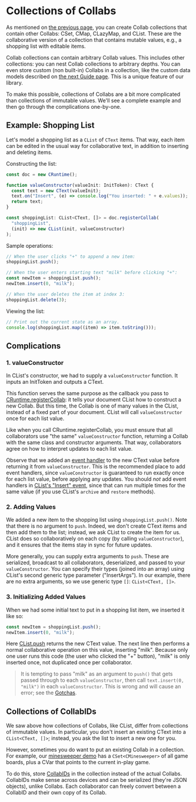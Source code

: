 # Collections of Collabs

As mentioned on [the previous page](./built_in_collabs.html#immutable-vs-mutable-values), you can create Collab collections that contain other Collabs: CSet, CMap, CLazyMap, and CList. These are the collaborative version of a collection that contains mutable values, e.g., a shopping list with editable items.

Collab collections can contain arbitrary Collab values. This includes other collections: you can nest Collab collections to arbitrary depths. You can even store custom (non built-in) Collabs in a collection, like the custom data models described on [the next Guide page](./data_modeling.html). This is a unique feature of our library.

To make this possible, collections of Collabs are a bit more complicated than collections of immutable values. We'll see a complete example and then go through the complications one-by-one.

## Example: Shopping List

Let's model a shopping list as a `CList` of `CText` items. That way, each item can be edited in the usual way for collaborative text, in addition to inserting and deleting items.

Constructing the list:

```ts
const doc = new CRuntime();

function valueConstructor(valueInit: InitToken): CText {
  const text = new CText(valueInit);
  text.on("Insert", (e) => console.log("You inserted: " + e.values));
  return text;
}

const shoppingList: CList<CText, []> = doc.registerCollab(
  "shoppingList",
  (init) => new CList(init, valueConstructor)
);
```

Sample operations:

```ts
// When the user clicks "+" to append a new item:
shoppingList.push();

// When the user enters starting text "milk" before clicking "+":
const newItem = shoppingList.push();
newItem.insert(0, "milk");

// When the user deletes the item at index 3:
shoppingList.delete(3);
```

Viewing the list:

```ts
// Print out the current state as an array.
console.log(shoppingList.map((item) => item.toString()));
```

## Complications

### 1. valueConstructor

In CList's constructor, we had to supply a `valueConstructor` function. It inputs an InitToken and outputs a CText.

This function serves the same purpose as the callback you pass to [CRuntime.registerCollab](./documents.html#using-cruntime): it tells your document CList how to construct a new Collab. But this time, the Collab is one of many values in the CList, instead of a fixed part of your document. CList will call `valueConstructor` once for each list value.

Like when you call CRuntime.registerCollab, you must ensure that all collaborators use "the same" `valueConstructor` function, returning a Collab with the same class and constructor arguments. That way, collaborators agree on how to interpret updates to each list value.

Observe that we added an [event handler](./handling_changes.html#collab-events) to the new CText value before returning it from `valueConstructor`. This is the recommended place to add event handlers, since `valueConstructor` is guaranteed to run exactly once for each list value, before applying any updates. You should _not_ add event handlers in [CList's "Insert" event](TODO), since that can run multiple times for the same value (if you use CList's `archive` and `restore` methods).

### 2. Adding Values

We added a new item to the shopping list using `shoppingList.push()`. Note that there is no argument to `push`. Indeed, we don't create CText items and then add them to the list; instead, we ask CList to create the item for us. CList does so collaboratively on each copy (by calling `valueConstructor`), and it ensures that the items stay in sync for future updates.

More generally, you can supply extra arguments to `push`. These are serialized, broadcast to all collaborators, deserialized, and passed to your `valueConstructor`. You can specify their types (joined into an array) using CList's second generic type parameter ("InsertArgs"). In our example, there are no extra arguments, so we use generic type `[]`: `CList<CText, []>`.

### 3. Initializing Added Values

When we had some initial text to put in a shopping list item, we inserted it like so:

```ts
const newItem = shoppingList.push();
newItem.insert(0, "milk");
```

Here [CList.push](TODO) returns the new CText value. The next line then performs a normal collaborative operation on this value, inserting "milk". Because only one user runs this code (the user who clicked the "+" button), "milk" is only inserted once, not duplicated once per collaborator.

> It is tempting to pass "milk" as an argument to `push()` that gets passed through to each `valueConstructor`, then call `text.insert(0, "milk")` in each `valueConstructor`. This is wrong and will cause an error; see the [Gotchas](./gotchas.html#operations-in-event-handlers-or-initializers).

## Collections of CollabIDs

We saw above how collections of Collabs, like CList, differ from collections of immutable values. In particular, you don't insert an existing CText into a `CList<CText, []>`; instead, you ask the list to insert a new one for you.

However, sometimes you do want to put an existing Collab in a collection. For example, our [minesweeper demo](./data_modeling.html#minesweeper) has a `CSet<CMinesweeper>` of all game boards, plus a CVar that points to the current in-play game.

To do this, store [CollabIDs](TODO) in the collection instead of the actual Collabs. CollabIDs make sense across devices and can be serialized (they're JSON objects), unlike Collabs. Each collaborator can freely convert between a CollabID and their own copy of its Collab.

